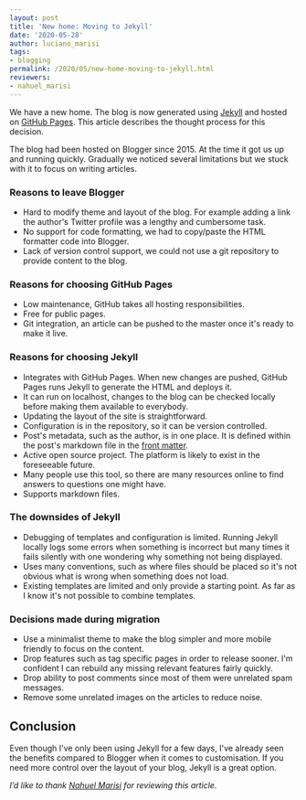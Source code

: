 ```yaml
---
layout: post
title: 'New home: Moving to Jekyll'
date: '2020-05-28'
author: luciano_marisi
tags: 
- blogging
permalink: /2020/05/new-home-moving-to-jekyll.html
reviewers:
- nahuel_marisi
---
```


We have a new home. The blog is now generated using [Jekyll](https://jekyllrb.com/) and hosted on [GitHub Pages](https://pages.github.com/). This article describes the thought process for this decision.

The blog had been hosted on Blogger since 2015. At the time it got us up and running quickly. Gradually we noticed several limitations but we stuck with it to focus on writing articles. 


### Reasons to leave Blogger

- Hard to modify theme and layout of the blog. For example adding a link the author's Twitter profile was a lengthy and cumbersome task.
- No support for code formatting, we had to copy/paste the HTML formatter code into Blogger.
- Lack of version control support, we could not use a git repository to provide content to the blog.


### Reasons for choosing GitHub Pages

- Low maintenance, GitHub takes all hosting responsibilities.
- Free for public pages.
- Git integration, an article can be pushed to the master once it's ready to make it live.


### Reasons for choosing Jekyll

- Integrates with GitHub Pages. When new changes are pushed, GitHub Pages runs Jekyll to generate the HTML and deploys it. 
- It can run on localhost, changes to the blog can be checked locally before making them available to everybody.
- Updating the layout of the site is straightforward.
- Configuration is in the repository, so it can be version controlled.
- Post's metadata, such as the author, is in one place. It	is defined within the post's markdown file in the [front matter](https://jekyllrb.com/docs/front-matter/).
- Active open source project. The platform is likely to exist in the foreseeable future.
- Many people use this tool, so there are many resources online to find answers to questions one might have.
- Supports markdown files.


### The downsides of Jekyll

- Debugging of templates and configuration is limited. Running Jekyll locally logs some errors when something is incorrect but many times it fails silently with one wondering why something not being displayed.
- Uses many conventions, such as where files should be placed so it's not obvious what is wrong when something does not load.
- Existing templates are limited and only provide a starting point. As far as I know it's not possible to combine templates.


### Decisions made during migration

- Use a minimalist theme to make the blog simpler and more mobile friendly to focus on the content. 
- Drop features such as tag specific pages in order to release sooner. I'm confident I can rebuild any missing relevant features fairly quickly.
- Drop ability to post comments since most of them were unrelated spam messages.
- Remove some unrelated images on the articles to reduce noise.


## Conclusion

Even though I've only been using Jekyll for a few days, I've already seen the benefits compared to Blogger when it comes to customisation. If you need more control over the layout of your blog, Jekyll is a great option.

*I’d like to thank [Nahuel Marisi](http://twitter.com/nmarisi) for reviewing this article.*